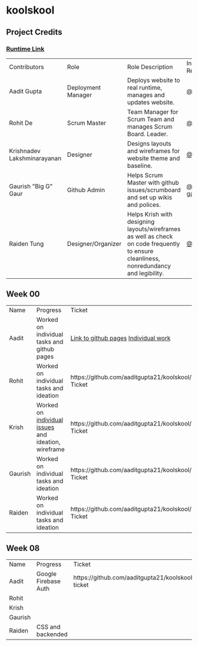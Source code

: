 # koolskool


## Project Credits

### [Runtime Link]()

<table>
    <tr>
        <td>Contributors</td>
        <td>Role</td>
        <td>Role Description</td>
        <td>Individual Repos</td>
        <td>GitHub</td>
        <td>Tasks</td>
        <td>Commits</td>
    </tr>
    <tr>
        <td>Aadit Gupta</td>
        <td>Deployment Manager</td>
        <td>Deploys website to real runtime, manages and updates website.</td>
        <td><a href="https://github.com/aaditgupta21">@aaditgupta21</a></td>
        <td><a href="https://github.com/aaditgupta21/csp-notes">Aadit's Repo</a></td>
        <td><a href="https://github.com/aaditgupta21/Fotography/issues/assigned/aaditgupta21">Tasks</a></td>
        <td><a href="https://github.com/aaditgupta21/Fotography/commits/main?author=aaditgupta21">Commits</a></td>
    </tr>
    <tr>
        <td>Rohit De</td>
        <td>Scrum Master</td>
        <td>Team Manager for Scrum Team and manages Scrum Board. Leader.</td>
        <td><a href="https://github.com/rohitd3">@rohitd3</a></td>
        <td><a href="https://github.com/rohitd3/rohit-csp3-algo">Rohit's Repo</a></td>
        <td><a href="https://github.com/aaditgupta21/Fotography/issues/assigned/rohitd3">Tasks</a></td>
        <td><a href="https://github.com/aaditgupta21/Fotography/commits/main?author=rohitd3">Commits</a></td>
    </tr>
    <tr>
        <td>Krishnadev Lakshminarayanan</td>
        <td>Designer</td>
        <td>Designs layouts and wireframes for website theme and baseline.</td>
        <td><a href="https://github.com/KrishnadevL">@KrishnadevL</a></td>
        <td><a href="https://github.com/KrishnadevL/AlgorithmsCS3">Krish's Repo</a></td>
        <td><a href="https://github.com/aaditgupta21/Fotography/issues/assigned/KrishnadevL">Tasks</a></td>
        <td><a href="https://github.com/aaditgupta21/Fotography/commits/main?author=KrishnadevL">Commits</a></td>
    </tr>
     <tr>
        <td>Gaurish "Big G" Gaur</td>
        <td>Github Admin</td>
        <td>Helps Scrum Master with github issues/scrumboard and set up wikis and polices.</td>
        <td><a href="https://github.com/gaurish-gaur">@gaurish-gaur</a></td>
        <td><a href="https://github.com/gaurish-gaur/gaurishgaur-tri3">Gaurish's Repo</a></td>
        <td><a href="https://github.com/aaditgupta21/Fotography/issues/assigned/gaurish-gaur">Tasks</a></td>
        <td><a href="https://github.com/aaditgupta21/Fotography/commits/main?author=gaurish-gaur">Commits</a></td>
    </tr> 
    <tr>
        <td>Raiden Tung</td>
        <td>Designer/Organizer</td>
        <td>Helps Krish with designing layouts/wireframes as well as check on code frequently to ensure cleanliness, nonredundancy and legibility.</td>
        <td><a href="https://github.com/MadCacti">@MadCacti</a></td>
        <td><a href="https://github.com/MadCacti/bipbapbopbepbup">Raiden's Repo</a></td>
        <td><a href="https://github.com/aaditgupta21/Fotography/issues/assigned/MadCacti">Tasks</a></td>
        <td><a href="https://github.com/aaditgupta21/Fotography/commits/main?author=MadCacti">Commits</a></td>
    </tr>
</table>


## Week 00



<table>
    <tr>
        <td>Name</td>
        <td>Progress</td>
        <td>Ticket</td>
    </tr>
    <tr>
        <td>Aadit</td>
        <td>Worked on individual tasks and github pages</td>
        <td><a href="https://aaditgupta21.github.io/koolskool/">Link to github pages</a> 
        <a href="https://aaditgupta21.github.io/csp-notes/">Individual work</a> </td>
    </tr>
    <tr>
        <td>Rohit</td>
        <td>Worked on individual tasks and ideation</td>
        <td>https://github.com/aaditgupta21/koolskool/issues/2 Ticket </td>
    </tr>
    <tr>
        <td>Krish</td>
        <td>Worked on <a href="https://krishnadevl.github.io/AlgorithmsCS3">individual issues</a> and ideation, wireframe</td>
        <td>https://github.com/aaditgupta21/koolskool/issues/2 Ticket</a></td>
    </tr>
    <tr>
        <td>Gaurish</td>
        <td>Worked on individual tasks and ideation</td>
        <td>https://github.com/aaditgupta21/koolskool/issues/2 Ticket</a></td>
    </tr>
    <tr>
        <td>Raiden</td>
        <td>Worked on individual tasks and ideation</td>
        <td>https://github.com/aaditgupta21/koolskool/issues/2 Ticket</td>
    </tr>
</table>

## Week 08



<table>
    <tr>
        <td>Name</td>
        <td>Progress</td>
        <td>Ticket</td>
    </tr>
    <tr>
        <td>Aadit</td>
        <td>Google Firebase Auth</td>
        <td>https://github.com/aaditgupta21/koolskool/issues/14 ticket</td>
    </tr>
    <tr>
        <td>Rohit</td>
        <td></td>
        <td></td>
    </tr>
    <tr>
        <td>Krish</td>
        <td></td>
        <td></td>
    </tr>
    <tr>
        <td>Gaurish</td>
        <td></td>
        <td></td>
    </tr>
    <tr>
        <td>Raiden</td>
        <td>CSS and backended</td>
        <td></td>
    </tr>
</table>
